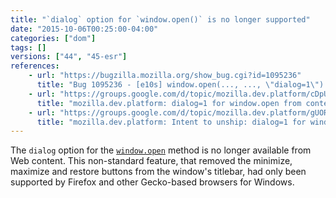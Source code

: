 ```yaml
---
title: "`dialog` option for `window.open()` is no longer supported"
date: "2015-10-06T00:25:00-04:00"
categories: ["dom"]
tags: []
versions: ["44", "45-esr"]
references:
    - url: "https://bugzilla.mozilla.org/show_bug.cgi?id=1095236"
      title: "Bug 1095236 - [e10s] window.open(..., ..., \"dialog=1\") breaks with e10s enabled"
    - url: "https://groups.google.com/d/topic/mozilla.dev.platform/cDpULPod8nQ/discussion"
      title: "mozilla.dev.platform: dialog=1 for window.open from content"
    - url: "https://groups.google.com/d/topic/mozilla.dev.platform/gUORXMzvH1Y/discussion"
      title: "mozilla.dev.platform: Intent to unship: dialog=1 for window.open from web content"
---
```

The `dialog` option for the [`window.open`](https://developer.mozilla.org/docs/Web/API/Window/open) method is no longer available from Web content. This non-standard feature, that removed the minimize, maximize and restore buttons from the window's titlebar, had only been supported by Firefox and other Gecko-based browsers for Windows.
